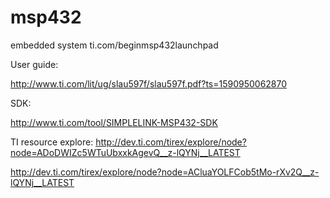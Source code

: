 # msp432
embedded system
ti.com/beginmsp432launchpad

User guide:

http://www.ti.com/lit/ug/slau597f/slau597f.pdf?ts=1590950062870

SDK:

http://www.ti.com/tool/SIMPLELINK-MSP432-SDK

TI resource explore:
http://dev.ti.com/tirex/explore/node?node=ADoDWIZc5WTuUbxxkAgevQ__z-lQYNj__LATEST

http://dev.ti.com/tirex/explore/node?node=ACluaYOLFCob5tMo-rXv2Q__z-lQYNj__LATEST

